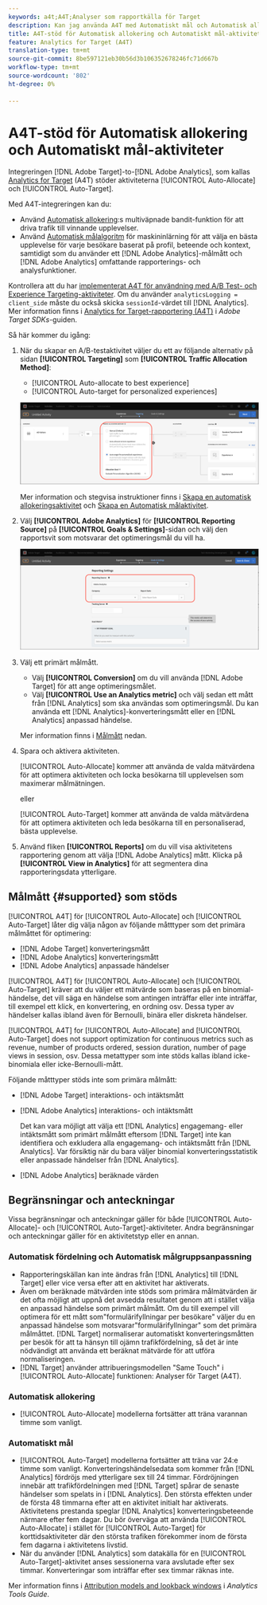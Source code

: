 ```yaml
---
keywords: a4t;A4T;Analyser som rapportkälla för Target
description: Kan jag använda A4T med Automatiskt mål och Automatisk allokering?
title: A4T-stöd för Automatisk allokering och Automatiskt mål-aktiviteter
feature: Analytics for Target (A4T)
translation-type: tm+mt
source-git-commit: 8be597121eb30b56d3b106352678246fc71d667b
workflow-type: tm+mt
source-wordcount: '802'
ht-degree: 0%

---
```



# A4T-stöd för Automatisk allokering och Automatiskt mål-aktiviteter

Integreringen [!DNL Adobe Target]-to-[!DNL Adobe Analytics], som kallas [Analytics for Target](/help/c-integrating-target-with-mac/a4t/a4t.md) (A4T) stöder aktiviteterna [!UICONTROL Auto-Allocate] och [!UICONTROL Auto-Target].

Med A4T-integreringen kan du:

* Använd [Automatisk allokering](/help/c-activities/automated-traffic-allocation/automated-traffic-allocation.md):s multiväpnade bandit-funktion för att driva trafik till vinnande upplevelser.
* Använd [Automatisk målalgoritm](/help/c-activities/auto-target/auto-target-to-optimize.md) för maskininlärning för att välja en bästa upplevelse för varje besökare baserat på profil, beteende och kontext, samtidigt som du använder ett [!DNL Adobe Analytics]-målmått och [!DNL Adobe Analytics] omfattande rapporterings- och analysfunktioner.

Kontrollera att du har [implementerat A4T för användning med A/B Test- och Experience Targeting-aktiviteter](/help/c-integrating-target-with-mac/a4t/a4timplementation.md). Om du använder `analyticsLogging = client_side` måste du också skicka `sessionId`-värdet till [!DNL Analytics]. Mer information finns i [Analytics for Target-rapportering (A4T)](https://adobetarget-sdks.gitbook.io/docs/integration-with-experience-cloud/analytics-for-target-a4t-reporting) i *Adobe Target SDKs*-guiden.

Så här kommer du igång:

1. När du skapar en A/B-testaktivitet väljer du ett av följande alternativ på sidan **[!UICONTROL Targeting]** som **[!UICONTROL Traffic Allocation Method]**:

   * [!UICONTROL Auto-allocate to best experience]
   * [!UICONTROL Auto-target for personalized experiences]

   ![Alternativ för trafikallokeringsmetoder: Manuell, Automatisk fördelning och Automatisk målning](/help/c-integrating-target-with-mac/a4t/assets/traffic-allocation-methods.png)

   Mer information och stegvisa instruktioner finns i [Skapa en automatisk allokeringsaktivitet](/help/c-activities/automated-traffic-allocation/create-auto-allocate-activity.md) och [Skapa en Automatisk målaktivitet](/help/c-activities/auto-target/create-auto-target.md).

1. Välj **[!UICONTROL Adobe Analytics]** för **[!UICONTROL Reporting Source]** på **[!UICONTROL Goals & Settings]**-sidan och välj den rapportsvit som motsvarar det optimeringsmål du vill ha.

   ![Avsnittet Rapporteringskälla på sidan Mål och inställningar](/help/c-integrating-target-with-mac/a4t/assets/a4t-select.png)

1. Välj ett primärt målmått.

   * Välj **[!UICONTROL Conversion]** om du vill använda [!DNL Adobe Target] för att ange optimeringsmålet.
   * Välj **[!UICONTROL Use an Analytics metric]** och välj sedan ett mått från [!DNL Analytics] som ska användas som optimeringsmål. Du kan använda ett [!DNL Analytics]-konverteringsmått eller en [!DNL Analytics] anpassad händelse.

   Mer information finns i [Målmått](#supported) nedan.

1. Spara och aktivera aktiviteten.

   [!UICONTROL Auto-Allocate] kommer att använda de valda mätvärdena för att optimera aktiviteten och locka besökarna till upplevelsen som maximerar målmätningen.

   eller

   [!UICONTROL Auto-Target] kommer att använda de valda mätvärdena för att optimera aktiviteten och leda besökarna till en personaliserad, bästa upplevelse.

1. Använd fliken **[!UICONTROL Reports]** om du vill visa aktivitetens rapportering genom att välja [!DNL Adobe Analytics] mått. Klicka på **[!UICONTROL View in Analytics]** för att segmentera dina rapporteringsdata ytterligare.

## Målmått {#supported} som stöds

[!UICONTROL A4T] för  [!UICONTROL Auto-Allocate] och  [!UICONTROL Auto-Target] låter dig välja någon av följande måtttyper som det primära målmåttet för optimering:

* [!DNL Adobe Target] konverteringsmått
* [!DNL Adobe Analytics] konverteringsmått
* [!DNL Adobe Analytics] anpassade händelser

[!UICONTROL A4T] för  [!UICONTROL Auto-Allocate] och  [!UICONTROL Auto-Target] kräver att du väljer ett mätvärde som baseras på en binomial-händelse, det vill säga en händelse som antingen inträffar eller inte inträffar, till exempel ett klick, en konvertering, en ordning osv. Dessa typer av händelser kallas ibland även för Bernoulli, binära eller diskreta händelser.

[!UICONTROL A4T] for  [!UICONTROL Auto-Allocate] and  [!UICONTROL Auto-Target] does not support optimization for continuous metrics such as revenue, number of products ordered, session duration, number of page views in session, osv. Dessa metattyper som inte stöds kallas ibland icke-binomiala eller icke-Bernoulli-mått.

Följande måtttyper stöds inte som primära målmått:

* [!DNL Adobe Target] interaktions- och intäktsmått
* [!DNL Adobe Analytics] interaktions- och intäktsmått

   Det kan vara möjligt att välja ett [!DNL Analytics] engagemang- eller intäktsmått som primärt målmått eftersom [!DNL Target] inte kan identifiera och exkludera alla engagemang- och intäktsmått från [!DNL Analytics]. Var försiktig när du bara väljer binomial konverteringsstatistik eller anpassade händelser från [!DNL Analytics].

* [!DNL Adobe Analytics] beräknade värden

## Begränsningar och anteckningar

Vissa begränsningar och anteckningar gäller för både [!UICONTROL Auto-Allocate]- och [!UICONTROL Auto-Target]-aktiviteter. Andra begränsningar och anteckningar gäller för en aktivitetstyp eller en annan.

### Automatisk fördelning och Automatisk målgruppsanpassning

* Rapporteringskällan kan inte ändras från [!DNL Analytics] till [!DNL Target] eller vice versa efter att en aktivitet har aktiverats.
* Även om beräknade mätvärden inte stöds som primära målmätvärden är det ofta möjligt att uppnå det avsedda resultatet genom att i stället välja en anpassad händelse som primärt målmått. Om du till exempel vill optimera för ett mått som&quot;formulärifyllningar per besökare&quot; väljer du en anpassad händelse som motsvarar&quot;formulärifyllningar&quot; som det primära målmåttet. [!DNL Target] normaliserar automatiskt konverteringsmåtten per besök för att ta hänsyn till ojämn trafikfördelning, så det är inte nödvändigt att använda ett beräknat mätvärde för att utföra normaliseringen.
* [!DNL Target] använder attribueringsmodellen &quot;Same Touch&quot; i  [!UICONTROL Auto-Allocate] funktionen: Analyser för Target (A4T).

### Automatisk allokering

* [!UICONTROL Auto-Allocate] modellerna fortsätter att träna varannan timme som vanligt.

### Automatiskt mål

* [!UICONTROL Auto-Target] modellerna fortsätter att träna var 24:e timme som vanligt. Konverteringshändelsedata som kommer från [!DNL Analytics] fördröjs med ytterligare sex till 24 timmar. Fördröjningen innebär att trafikfördelningen med [!DNL Target] spårar de senaste händelser som spelats in i [!DNL Analytics]. Den största effekten under de första 48 timmarna efter att en aktivitet initialt har aktiverats. Aktivitetens prestanda speglar [!DNL Analytics] konverteringsbeteende närmare efter fem dagar. Du bör överväga att använda [!UICONTROL Auto-Allocate] i stället för [!UICONTROL Auto-Target] för korttidsaktiviteter där den största trafiken förekommer inom de första fem dagarna i aktivitetens livstid.
* När du använder [!DNL Analytics] som datakälla för en [!UICONTROL Auto-Target]-aktivitet anses sessionerna vara avslutade efter sex timmar. Konverteringar som inträffar efter sex timmar räknas inte.

Mer information finns i [Attribution models and lookback windows](https://experienceleague.adobe.com/docs/analytics/analyze/analysis-workspace/attribution/models.html) i *Analytics Tools Guide*.
